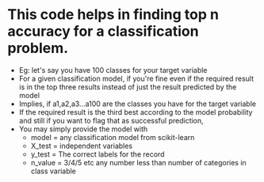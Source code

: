 # This code helps in finding top n accuracy for a classification problem.

 - Eg: let's say you have 100 classes for your target variable
 - For a given classification model, if you're fine even if the required result is in the top three results instead of just the result predicted by the model
 - Implies, if a1,a2,a3...a100 are the classes you have for the target variable
 - If the required result is the third best according to the model probability and still if you want to flag that as successful prediction,
 - You may simply provide the model with
   - model = any classification model from scikit-learn
   - X_test = independent variables
   - y_test = The correct labels for the record
   - n_value = 3/4/5 etc any number less than number of categories in class variable 
